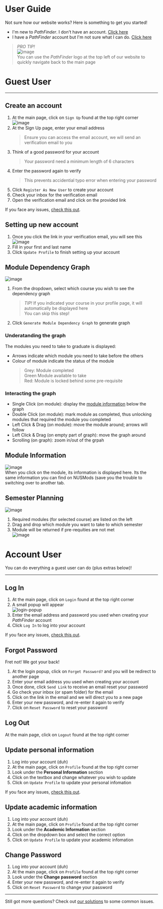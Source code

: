 # User Guide
Not sure how our website works? Here is something to get you started!  

* I'm new to *PathFinder*. I don't have an account. [Click here](#guest-user)
* I have a *PathFinder* account but I'm not sure what I can do. [Click here](#account-user)

> *PRO TIP!*  
> ![image](https://user-images.githubusercontent.com/88828097/175523916-dfd724e6-a3d0-4937-8bf6-0aa8be87579d.png)  
> You can use the *PathFinder* logo at the top left of our website to quickly navigate back to the main page


# Guest User
* * *


## Create an account
1. At the main page, click on `Sign Up` found at the top right corner  
![image](https://user-images.githubusercontent.com/88828097/175512949-038e6f24-6cd4-4cf9-9f73-16d249cf6d9b.png)
2. At the Sign Up page, enter your email address
    > Ensure you can access the email account, we will send an verification email to you
4. Think of a good password for your account
    > Your password need a minimum length of 6 characters 
5. Enter the password again to verify
    > This prevents accidential typo error when entering your password
6. Click `Register As New User` to create your account
7. Check your inbox for the verification email
8. Open the verification email and click on the provided link

If you face any issues, [check this out](./common-issues#create-an-account).


## Setting up new account
1. Once you click the link in your verification email, you will see this  
![image](https://user-images.githubusercontent.com/88828097/175558722-0c39540a-6996-4009-84c9-211380829694.png)
2. Fill in your first and last name
3. Click `Update Profile` to finish setting up your account


## Module Dependency Graph
![image](https://user-images.githubusercontent.com/88828097/175800557-bb0a928f-8867-47aa-90cf-26979249186e.png)
1. From the dropdown, select which course you wish to see the dependency graph
    > *TIP!* If you indicated your course in your profile page, it will automatically be displayed here  
    > You can skip this step!
2. Click `Generate Module Dependency Graph` to generate graph

### Underatanding the graph
The modules you need to take to graduate is displayed:  
* Arrows indicate which module you need to take before the others
* Colour of module indicate the status of the module
    > Grey: Module completed  
    > Green Module available to take  
    > Red: Module is locked behind some pre-requisite 

### Interacting the graph
* Single Click (on module): display the [module information](#module-information) below the graph
* Double Click (on module): mark module as completed, thus unlocking modules that required the module you completed
* Left Click & Drag (on module): move the module around; arrows will follow
* Left Click & Drag (on empty part of graph): move the graph around
* Scrolling (on graph): zoom in/out of the grpah


## Module Information
![image](https://user-images.githubusercontent.com/88828097/175800862-49ebaf33-94d3-40af-a522-d00c4b1e2a62.png)  
When you click on the module, its information is displayed here. Its the same information you can find on NUSMods (save you the trouble to switching over to another tab.  


## Semester Planning
![image](https://user-images.githubusercontent.com/88828097/175801191-35503e34-cf20-4f87-bde1-ccd37c10a934.png)
1. Required modules (for selected course) are listed on the left
2. Drag and drop which module you want to take to which semester
3. Module will be returned if pre-requities are not met  
![image](https://user-images.githubusercontent.com/88828097/175801249-fccf837d-6ff6-46f3-87a2-2c3450a7d28d.png)


# Account User
You can do everything a guest user can do (plus extras below)!
* * *


## Log In
1. At the main page, click on `Login` found at the top right corner
2. A small popup will appear  
![login-popup](https://user-images.githubusercontent.com/88828097/175517616-b9bde7d3-8f61-466f-95af-e04e3ef2a95a.png)
3. Enter the email address and password you used when creating your *PathFinder* account
4. Click `Log In` to log into your account

If you face any issues, [check this out](./common-issues#log-in).


## Forgot Password
Fret not! We got your back! 
1. At the login popup, click on `Forget Password?` and you will be redirect to another page
2. Enter your email address you used when creating your account
3. Once done, click `Send Link` to receive an email reset your password
4. Go check your inbox (or spam folder) for the email
5. Click on the link in the email and we will direct you to a new page
6. Enter your new password, and re-enter it again to verify
7. Click on `Reset Password` to reset your password


## Log Out
At the main page, click on `Logout` found at the top right corner


## Update personal information
1. Log into your account (duh)
2. At the main page, click on `Profile` found at the top right corner
3. Look under the **Personal Information** section
4. Click on the textbox and change whatever you wish to update
5. Click on `Update Profile` to update your personal infomation

If you face any issues, [check this out](./common-issues#update-profile).


## Update academic information
1. Log into your account (duh)
2. At the main page, click on `Profile` found at the top right corner
3. Look under the **Academic Information** section
4. Click on the dropdown box and select the correct option
5. Click on `Update Profile` to update your academic infomation


## Change Password
1. Log into your account (duh)
2. At the main page, click on `Profile` found at the top right corner
3. Look under the **Change password** section
4. Enter your new password, and re-enter it again to verify
5. Click on `Reset Password` to change your password


* * *

Still got more questions? Check out [our solutions](./common-issues) to some common issues.

